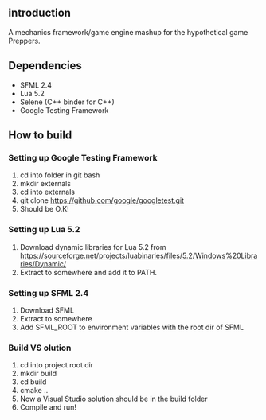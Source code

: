 ## introduction 
A mechanics framework/game engine mashup for the hypothetical game Preppers.

## Dependencies
* SFML 2.4
* Lua 5.2
* Selene (C++ binder for C++)
* Google Testing Framework


## How to build
### Setting up Google Testing Framework
1. cd into folder in git bash
2. mkdir externals
3. cd into externals
4. git clone https://github.com/google/googletest.git
5. Should be O.K!

### Setting up Lua 5.2
1. Download dynamic libraries for Lua 5.2 from https://sourceforge.net/projects/luabinaries/files/5.2/Windows%20Libraries/Dynamic/
2. Extract to somewhere and add it to PATH.

### Setting up SFML 2.4
1. Download SFML
2. Extract to somewhere
3. Add SFML_ROOT to environment variables with the root dir of SFML

### Build VS olution
1. cd into project root dir
2. mkdir build
3. cd build
4. cmake ..
5. Now a Visual Studio solution should be in the build folder
6. Compile and run!
